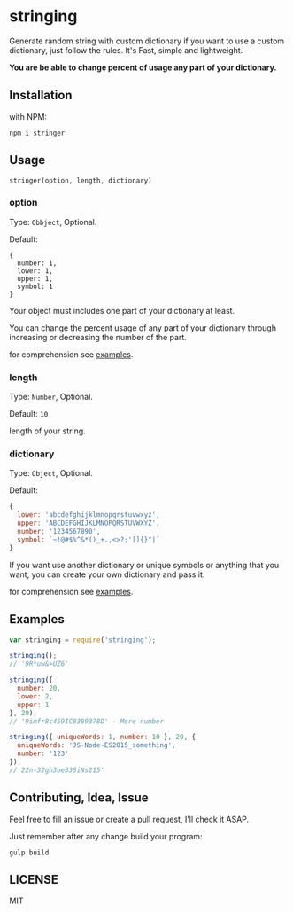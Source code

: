 # stringing

Generate random string with custom dictionary if you want to use a custom dictionary, just follow the rules. It's Fast, simple and lightweight.

**You are be able to change percent of usage any part of your dictionary.**

## Installation

with NPM:

`npm i stringer`

## Usage

`stringer(option, length, dictionary)`

### option

Type: `Obbject`, Optional.

Default:

```
{
  number: 1,
  lower: 1,
  upper: 1,
  symbol: 1
}
```

Your object must includes one part of your dictionary at least.

You can change the percent usage of any part of your dictionary through increasing or decreasing the number of the part.

for comprehension see [examples](#examples).

### length

Type: `Number`, Optional.

Default: `10`

length of your string.

### dictionary

Type: `Object`, Optional.

Default:

```javascript
{
  lower: 'abcdefghijklmnopqrstuvwxyz',
  upper: 'ABCDEFGHIJKLMNOPQRSTUVWXYZ',
  number: '1234567890',
  symbol: `~!@#$%^&*()_+.,<>?;'[]{}"|`
}
```

If you want use another dictionary or unique symbols or anything that you want, you can create your own dictionary and pass it.

for comprehension see [examples](#examples).

## Examples

```javascript
var stringing = require('stringing');

stringing();
// '9R*uw&>UZ6'

stringing({
  number: 20,
  lower: 2,
  upper: 1
}, 20);
// '9imfr8c459IC8389378D' - More number

stringing({ uniqueWords: 1, number: 10 }, 20, {
  uniqueWords: 'JS-Node-ES2015_something',
  number: '123'
});
// 22n-32gh3oe33SiNs215'
```

## Contributing, Idea, Issue

Feel free to fill an issue or create a pull request, I'll check it ASAP.

Just remember after any change build your program:

`gulp build`

## LICENSE

MIT
